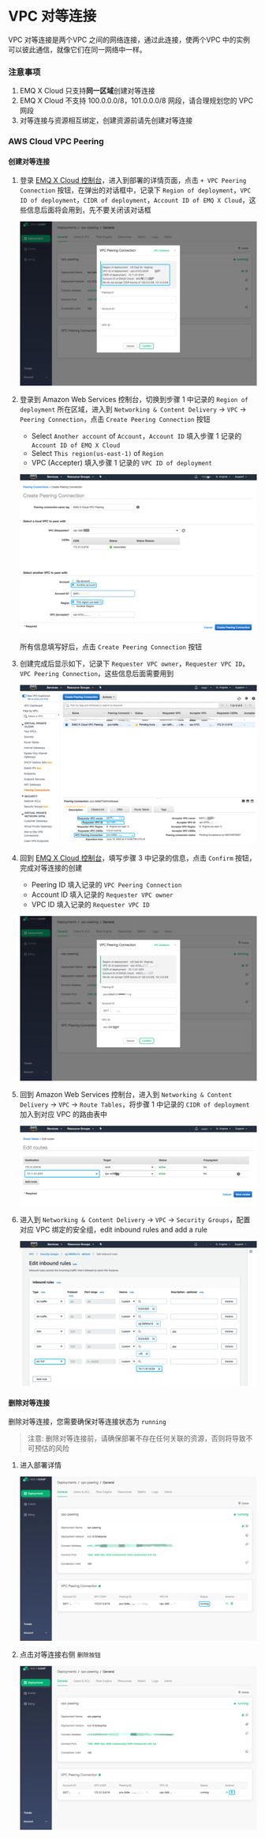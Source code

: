 # VPC 对等连接

VPC 对等连接是两个VPC 之间的网络连接，通过此连接，使两个VPC 中的实例可以彼此通信，就像它们在同一网络中一样。

### 注意事项

1. EMQ X Cloud 只支持**同一区域**创建对等连接
2. EMQ X Cloud 不支持 100.0.0.0/8，101.0.0.0/8 网段，请合理规划您的 VPC 网段
3. 对等连接与资源相互绑定，创建资源前请先创建对等连接



### AWS Cloud VPC Peering

#### 创建对等连接

1. 登录 [EMQ X Cloud 控制台](<https://cloud.emqx.io/console>)，进入到部署的详情页面，点击 `+ VPC Peering Connection` 按钮，在弹出的对话框中，记录下 `Region of deployment`，`VPC ID of deployment`，`CIDR of deployment`，`Account ID of EMQ X Cloud`，这些信息后面将会用到，先不要关闭该对话框

   ![create-vpc1](../_assets/deployments/vpc-aws/create-vpc1.png)

2. 登录到 Amazon Web Services 控制台，切换到步骤 1 中记录的 `Region of deployment` 所在区域，进入到 `Networking & Content Delivery` -> `VPC` -> `Peering Connection`，点击 `Create Peering Connection` 按钮

   * Select `Another account` of `Account`，`Account ID` 填入步骤 1 记录的 `Account ID of EMQ X Cloud`
   * Select `This region(us-east-1)` of `Region`
   * VPC (Accepter) 填入步骤 1 记录的 `VPC ID of deployment`

   ![aws-vpc-request](../_assets/deployments/vpc-aws/aws-vpc-request.png)

   所有信息填写好后，点击 `Create Peering Connection` 按钮

3. 创建完成后显示如下，记录下 `Requester VPC owner`，`Requester VPC ID`，`VPC Peering Connection`，这些信息后面需要用到

   ![aws-vpc1](../_assets/deployments/vpc-aws/aws-vpc1.png)

4. 回到 [EMQ X Cloud 控制台](<https://cloud.emqx.io/console>)，填写步骤 3 中记录的信息，点击 `Confirm` 按钮，完成对等连接的创建

   * Peering ID 填入记录的 `VPC Peering Connection`
   * Account ID 填入记录的 `Requester VPC owner`
   * VPC ID 填入记录的 `Requester VPC ID`

   ![create-vpc2](../_assets/deployments/vpc-aws/create-vpc2.png)

5. 回到 Amazon Web Services 控制台，进入到 `Networking & Content Delivery` -> `VPC` -> `Route Tables`，将步骤 1 中记录的 `CIDR of deployment` 加入到对应 VPC 的路由表中

   ![route-tables](../_assets/deployments/vpc-aws/route-tables.png)

6. 进入到 `Networking & Content Delivery` -> `VPC` -> `Security Groups`，配置对应 VPC 绑定的安全组，edit inbound rules and add a rule

   ![security-groups](../_assets/deployments/vpc-aws/security-groups.png)



#### 删除对等连接

删除对等连接，您需要确保对等连接状态为 `running`

> 注意: 删除对等连接前，请确保部署不存在任何关联的资源，否则将导致不可预估的风险

1. 进入部署详情

   ![vpc-list](../_assets/deployments/vpc-aws/vpc-list.png)

2. 点击对等连接右侧 `删除按钮`

   ![vpc-delete](../_assets/deployments/vpc-aws/vpc-delete.png)

   



